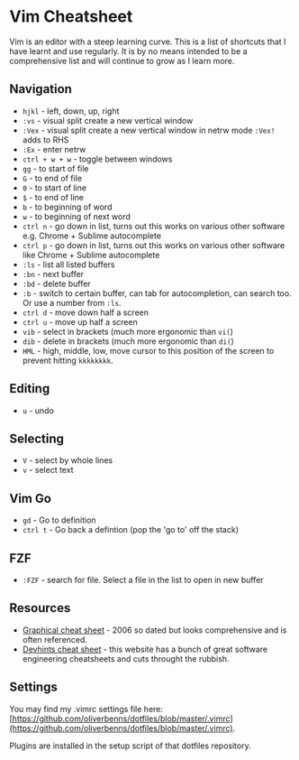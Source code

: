 # Vim Cheatsheet

Vim is an editor with a steep learning curve. This is a list of shortcuts that I have learnt and use regularly. It is by no means intended to be a comprehensive list and will continue to grow as I learn more.

## Navigation

- `hjkl` - left, down, up, right
- `:vs` - visual split create a new vertical window
- `:Vex` - visual split create a new vertical window in netrw mode `:Vex!` adds to RHS
- `:Ex` - enter netrw
- `ctrl + w + w` - toggle between windows
- `gg` - to start of file
- `G` - to end of file
- `0` - to start of line
- `$` - to end of line
- `b` - to beginning of word
- `w` - to beginning of next word
- `ctrl n` - go down in list, turns out this works on various other software e.g. Chrome + Sublime autocomplete
- `ctrl p` - go down in list, turns out this works on various other software like Chrome + Sublime autocomplete
- `:ls` - list all listed buffers
- `:bn` - next buffer
- `:bd` - delete buffer
- `:b` - switch to certain buffer, can tab for autocompletion, can search too. Or use a number from `:ls`.
- `ctrl d` - move down half a screen
- `ctrl u` - move up half a screen
- `vib` - select in brackets (much more ergonomic than `vi(`)
- `dib` - delete in brackets (much more ergonomic than `di(`)
- `HML` - high, middle, low, move cursor to this position of the screen to prevent hitting `kkkkkkkk`.

## Editing

- `u` - undo

## Selecting

- `V` - select by whole lines
- `v` - select text

## Vim Go

- `gd` - Go to definition
- `ctrl t` - Go back a defintion (pop the 'go to' off the stack)

## FZF

- `:FZF` - search for file. Select a file in the list to open in new buffer

## Resources 

- [Graphical cheat sheet](http://www.viemu.com/vi-vim-cheat-sheet.gif) - 2006 so dated but looks comprehensive and is often referenced.
- [Devhints cheat sheet](https://devhints.io/vim) - this website has a bunch of great software engineering cheatsheets and cuts throught the rubbish.

## Settings

You may find my .vimrc settings file here: [https://github.com/oliverbenns/dotfiles/blob/master/.vimrc](https://github.com/oliverbenns/dotfiles/blob/master/.vimrc).

Plugins are installed in the setup script of that dotfiles repository.
